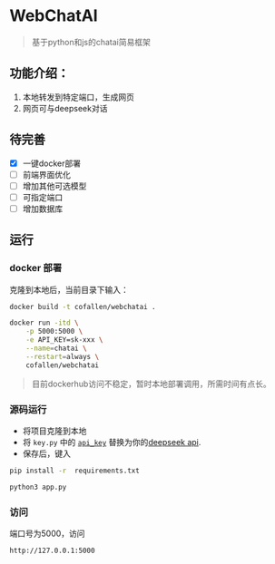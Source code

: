 # WebChatAI

> 基于python和js的chatai简易框架

## 功能介绍：

1. 本地转发到特定端口，生成网页
2. 网页可与deepseek对话

## 待完善

- [x] 一键docker部署
- [ ] 前端界面优化
- [ ] 增加其他可选模型
- [ ] 可指定端口
- [ ] 增加数据库

## 运行

### docker 部署

克隆到本地后，当前目录下输入：

```bash
docker build -t cofallen/webchatai .

docker run -itd \
    -p 5000:5000 \
    -e API_KEY=sk-xxx \
    --name=chatai \
    --restart=always \
    cofallen/webchatai
```

> 目前dockerhub访问不稳定，暂时本地部署调用，所需时间有点长。

### 源码运行

* 将项目克隆到本地
* 将 `key.py` 中的 [`api_key`](./key.py) 替换为你的[deepseek api](https://platform.deepseek.com/api_keys).
* 保存后，键入

```bash
pip install -r  requirements.txt
```
 

```bash
python3 app.py
```

### 访问

端口号为5000，访问
```bash
http://127.0.0.1:5000
```